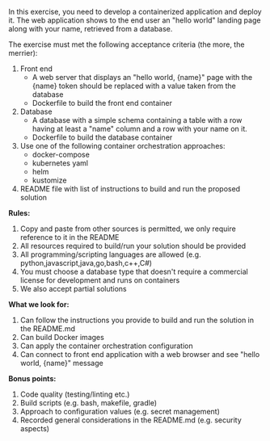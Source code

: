 In this exercise, you need to develop a containerized application and deploy it. The web application shows to the end user an "hello world" landing page along with your name, retrieved from a database.

The exercise must met the following acceptance criteria (the more, the merrier):

1. Front end
    - A web server that displays an "hello world, {name}" page with the {name} token should be replaced with a value taken from the database
    - Dockerfile to build the front end container
2. Database
    - A database with a simple schema containing a table with a row having at least a "name" column and a row with your name on it.
    - Dockerfile to build the database container
3. Use one of the following container orchestration approaches:
    - docker-compose
    - kubernetes yaml
    - helm
    - kustomize
4. README file with list of instructions to build and run the proposed solution

**Rules:**
1. Copy and paste from other sources is permitted, we only require reference to it in the README
2. All resources required to build/run your solution should be provided
3. All programming/scripting languages are allowed (e.g. python,javascript,java,go,bash,c++,C#)
4. You must choose a database type that doesn't require a commercial license for development and runs on containers
5. We also accept partial solutions

**What we look for:**
1. Can follow the instructions you provide to build and run the solution in the README.md
2. Can build Docker images
3. Can apply the container orchestration configuration
4. Can connect to front end application with a web browser and see "hello world, {name}" message

**Bonus points:**
1. Code quality (testing/linting etc.)
2. Build scripts (e.g. bash, makefile, gradle)
3. Approach to configuration values (e.g. secret management)
4. Recorded general considerations in the README.md (e.g. security aspects)

